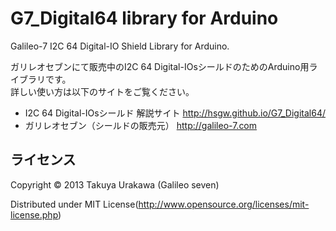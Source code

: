 G7_Digital64 library for Arduino
============================================

Galileo-7 I2C 64 Digital-IO Shield Library for Arduino.

ガリレオセブンにて販売中のI2C 64 Digital-IOsシールドのためのArduino用ライブラリです。  
詳しい使い方は以下のサイトをご覧ください。

* I2C 64 Digital-IOsシールド 解説サイト <http://hsgw.github.io/G7_Digital64/>
* ガリレオセブン（シールドの販売元） <http://galileo-7.com>

ライセンス
--------------------------------------------
Copyright &copy; 2013 Takuya Urakawa (Galileo seven)

Distributed under MIT License(<http://www.opensource.org/licenses/mit-license.php>)
